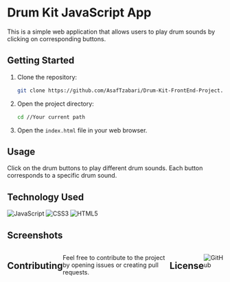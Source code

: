 
# Drum Kit JavaScript App

This is a simple web application that allows users to play drum sounds by clicking on corresponding buttons.

## Getting Started

1. Clone the repository:

   ```bash
   git clone https://github.com/AsafTzabari/Drum-Kit-FrontEnd-Project.git
   ```

2. Open the project directory:

   ```bash
   cd //Your current path 
   ```

3. Open the `index.html` file in your web browser.

## Usage

Click on the drum buttons to play different drum sounds. Each button corresponds to a specific drum sound.

## Technology Used
<div>
  <img src='https://img.shields.io/badge/JavaScript-323330?style=for-the-badge&logo=javascript&logoColor=F7DF1E' alt='JavaScript'/>
  <img src='https://img.shields.io/badge/CSS3-1572B6?style=for-the-badge&logo=css3&logoColor=white' alt='CSS3'/>
  <img src='https://img.shields.io/badge/HTML5-E34F26?style=for-the-badge&logo=html5&logoColor=white' alt='HTML5'/>
</div>

## Screenshots
<div style="display: flex; justify-content: space-between;">
    <div style="flex: 1; text-align: center;">
        <img src="./images/Screenshot.png" width="300" alt="Screenshot 1">
</div>

## Contributing

Feel free to contribute to the project by opening issues or creating pull requests. 

## License

![GitHub](https://img.shields.io/github/license/ItsAlexanderPopov/Simon-game)








